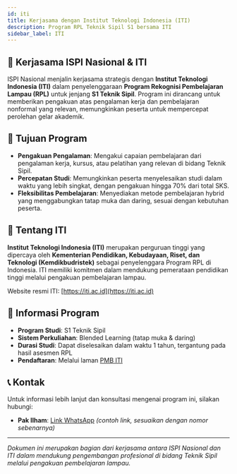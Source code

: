 ```yaml
---
id: iti
title: Kerjasama dengan Institut Teknologi Indonesia (ITI)
description: Program RPL Teknik Sipil S1 bersama ITI
sidebar_label: ITI
---
```


## 🤝 Kerjasama ISPI Nasional & ITI

ISPI Nasional menjalin kerjasama strategis dengan **Institut Teknologi Indonesia (ITI)** dalam penyelenggaraan **Program Rekognisi Pembelajaran Lampau (RPL)** untuk jenjang **S1 Teknik Sipil**. Program ini dirancang untuk memberikan pengakuan atas pengalaman kerja dan pembelajaran nonformal yang relevan, memungkinkan peserta untuk mempercepat perolehan gelar akademik.

## 🎯 Tujuan Program

- **Pengakuan Pengalaman**: Mengakui capaian pembelajaran dari pengalaman kerja, kursus, atau pelatihan yang relevan di bidang Teknik Sipil.
- **Percepatan Studi**: Memungkinkan peserta menyelesaikan studi dalam waktu yang lebih singkat, dengan pengakuan hingga 70% dari total SKS.
- **Fleksibilitas Pembelajaran**: Menyediakan metode pembelajaran hybrid yang menggabungkan tatap muka dan daring, sesuai dengan kebutuhan peserta.

## 🏫 Tentang ITI

**Institut Teknologi Indonesia (ITI)** merupakan perguruan tinggi yang dipercaya oleh **Kementerian Pendidikan, Kebudayaan, Riset, dan Teknologi (Kemdikbudristek)** sebagai penyelenggara Program RPL di Indonesia. ITI memiliki komitmen dalam mendukung pemerataan pendidikan tinggi melalui pengakuan pembelajaran lampau.

Website resmi ITI: [https://iti.ac.id](https://iti.ac.id)

## 📌 Informasi Program

- **Program Studi**: S1 Teknik Sipil
- **Sistem Perkuliahan**: Blended Learning (tatap muka & daring)
- **Durasi Studi**: Dapat diselesaikan dalam waktu 1 tahun, tergantung pada hasil asesmen RPL
- **Pendaftaran**: Melalui laman [PMB ITI](https://pmb.iti.ac.id/informasi/48/RPL-Solusi-S1-Lulus-Cepat-Biaya-Terjangkau)

## 📞 Kontak

Untuk informasi lebih lanjut dan konsultasi mengenai program ini, silakan hubungi:

- **Pak Ilham**: [Link WhatsApp](https://wa.me/6281234567890) *(contoh link, sesuaikan dengan nomor sebenarnya)*

---

*Dokumen ini merupakan bagian dari kerjasama antara ISPI Nasional dan ITI dalam mendukung pengembangan profesional di bidang Teknik Sipil melalui pengakuan pembelajaran lampau.*
